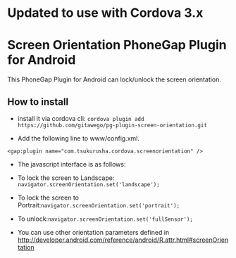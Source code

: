 # Updated to use with Cordova 3.x

# Screen Orientation PhoneGap Plugin for Android

This PhoneGap Plugin for Android can lock/unlock the screen orientation.

## How to install

* install it via cordova cli: `cordova plugin add https://github.com/gitawego/pg-plugin-screen-orientation.git`

* Add the following line to www/config.xml.
```
<gap:plugin name="com.tsukurusha.cordova.screenorientation" />
```

* The javascript interface is as follows:

 - To lock the screen to Landscape: `navigator.screenOrientation.set('landscape');`

 - To lock the screen to Portrait:`navigator.screenOrientation.set('portrait');`

 - To unlock:`navigator.screenOrientation.set('fullSensor');`

 - You can use other orientation parameters defined in http://developer.android.com/reference/android/R.attr.html#screenOrientation
